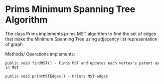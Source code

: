 # Prims Minimum Spanning Tree Algorithm

The class Prims implements prims MST algorithm to find the set of edges that make the Minimum Spanning Tree using adjacency list representation of graph

Methods/ Operations implements: 

	public void findMST() - Finds MST and updates each vertex's parent as in MST

	public void printMSTEdges() - Prints MST edges
